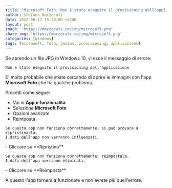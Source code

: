```yaml
---
title: "Microsoft Foto: Non è stato eseguito il provisioning dell'applicazione"
author: Stefano Marzorati
date: 2022-08-17 15:30:00 +0200
layout: post
image: 'https://marzorati.co/img/microsoft.png'
share-img: 'https://marzorati.co/img/microsoft.png'
categories: [Windows]
tags: [microsoft, foto, photos, provisioning, applicazione]
---
```

Se aprendo un file JPG in Windows 10, vi esce il messaggio di errore:   

	Non è stato eseguito il provisioning dell'applicazione

E' molto probabile che stiate cercando di aprire le immagini con l'app **Microsoft Foto** che ha qualche problema.      

Procedi come segue:   

- Vai in **App e funzionalità**
- Seleziona **Microsoft Foto**
- Opzioni avanzate
- Reimposta   
<div class="language-plaintext highlighter-rouge"><div class="highlight"><pre class="highlight"><code>Se questa app non funziona correttamente, si può provare a ripristinarla.   
I dati dell'app non verranno influenzati.</code></pre></div></div>
- Cliccare su **Ripristina**   
<div class="language-plaintext highlighter-rouge"><div class="highlight"><pre class="highlight"><code>Se questa app non funziona correttamente, reimpostala.   
I dati dell'app verranno eliminati.</code></pre></div></div>   
- Cliccare su **Reimposta**   

A questo l'app tornerà a funzionare e non avrete più quell'errore.
